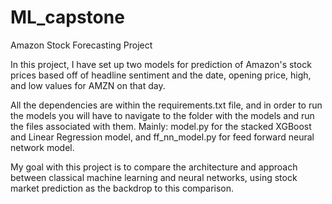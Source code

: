 # ML_capstone
Amazon Stock Forecasting Project

In this project, I have set up two models for prediction of Amazon's stock prices based off of headline sentiment and the date, opening price, high, and low values for AMZN on that day.

All the dependencies are within the requirements.txt file, and in order to run the models you will have to navigate to the folder with the models and run the files associated with them. Mainly: model.py for the stacked XGBoost and Linear Regression model, and ff_nn_model.py for feed forward neural network model. 

My goal with this project is to compare the architecture and approach between classical machine learning and neural networks, using stock market prediction as the backdrop to this comparison.
